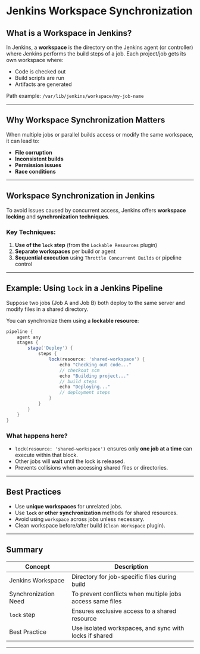 
# Jenkins Workspace Synchronization

## What is a Workspace in Jenkins?

In Jenkins, a **workspace** is the directory on the Jenkins agent (or controller) where Jenkins performs the build steps of a job. Each project/job gets its own workspace where:

- Code is checked out
- Build scripts are run
- Artifacts are generated

Path example: `/var/lib/jenkins/workspace/my-job-name`

---

## Why Workspace Synchronization Matters

When multiple jobs or parallel builds access or modify the same workspace, it can lead to:

- **File corruption**
- **Inconsistent builds**
- **Permission issues**
- **Race conditions**

---

## Workspace Synchronization in Jenkins

To avoid issues caused by concurrent access, Jenkins offers **workspace locking** and **synchronization techniques**.

### Key Techniques:

1. **Use of the `lock` step** (from the `Lockable Resources` plugin)
2. **Separate workspaces** per build or agent
3. **Sequential execution** using `Throttle Concurrent Builds` or pipeline control

---

## Example: Using `lock` in a Jenkins Pipeline

Suppose two jobs (Job A and Job B) both deploy to the same server and modify files in a shared directory.

You can synchronize them using a **lockable resource**:

```groovy
pipeline {
    agent any
    stages {
        stage('Deploy') {
            steps {
                lock(resource: 'shared-workspace') {
                    echo "Checking out code..."
                    // checkout scm
                    echo "Building project..."
                    // build steps
                    echo "Deploying..."
                    // deployment steps
                }
            }
        }
    }
}
```

### What happens here?

- `lock(resource: 'shared-workspace')` ensures only **one job at a time** can execute within that block.
- Other jobs will **wait** until the lock is released.
- Prevents collisions when accessing shared files or directories.

---

## Best Practices

- Use **unique workspaces** for unrelated jobs.
- Use **`lock` or other synchronization** methods for shared resources.
- Avoid using `workspace` across jobs unless necessary.
- Clean workspace before/after build (`Clean Workspace` plugin).

---

## Summary

| Concept               | Description                                                 |
|------------------------|-------------------------------------------------------------|
| Jenkins Workspace      | Directory for job-specific files during build               |
| Synchronization Need   | To prevent conflicts when multiple jobs access same files   |
| `lock` step            | Ensures exclusive access to a shared resource               |
| Best Practice          | Use isolated workspaces, and sync with locks if shared      |

---
